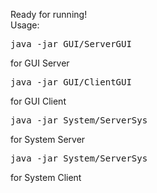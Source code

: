 Ready for running!<br>
Usage: <br>
<pre>java -jar GUI/ServerGUI</pre> for GUI Server<br>
<pre>java -jar GUI/ClientGUI</pre> for GUI Client<br>
<pre>java -jar System/ServerSys</pre> for System Server<br>
<pre>java -jar System/ServerSys</pre> for System Client<br>
